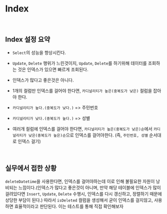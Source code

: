 # Index

<br>

## Index 설정 요약

- `Select`의 성능을 향상시킨다.

- `Update`, `Delete` 행위가 느린것이지, `Update`, `Delete`를 하기위해 데이터를 조회하는 것은 인덱스가 있으면 빠르게 조회된다.

- 인덱스가 많다고 좋은것은 아니다.

- 1개의 컬럼만 인덱스를 걸어야 한다면, `카디널리티가 높은(중복도가 낮은)` 컬럼을 잡아야 한다.

- `카디널리티가 높다.(중복도가 낮다.)` => 주민번호

- `카디널리티가 낮다.(중복도가 높다.)` => 성별

- 여러개 컬럼에 인덱스를 걸어야 한다면, `카디널리티가 높은(중복도가 낮은)순`에서 `카디널리티가 낮은(중복도가 높은)순`으로 인덱스를 걸어야한다. (즉, `주민번호, 성별` 순서대로 인덱스 걸기)

<br>

## 실무에서 접한 상황

`deleteDatetime`을 사용한다면, 인덱스를 걸어야하는데 이로 인해 불필요한 자원이 낭비되는 느낌이다.(인덱스가 많다고 좋은것이 아니며, 만약 해당 테이블에 인덱스가 많이 걸려있다면 `Insert`, `Update`, `Delete` 수행시, 인덱스를 다시 갱신하고, 정렬하기 때문에 상당한 부담이 된다.) 따라서 `isDeleted` 컬럼을 생성해서 굳이 인덱스를 걸지않고, 사용하면 효율적이라고 판단된다. 이는 테스트를 통해 직접 확인해보자
